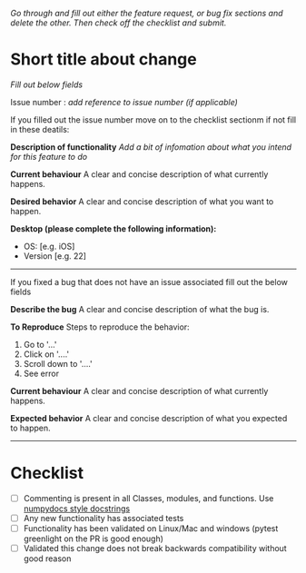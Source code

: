 *Go through and fill out either the feature request, or bug fix sections and delete the other. Then check off the checklist and submit.*

# Short title about change
*Fill out below fields*

Issue number : *add reference to issue number (if applicable)*

If you filled out the issue number move on to the checklist sectionm if not fill in these deatils:

**Description of functionality**
*Add a bit of infomation about what you intend for this feature to do*

**Current behaviour**
A clear and concise description of what currently happens.

**Desired behavior**
A clear and concise description of what you want to happen.

**Desktop (please complete the following information):**
 - OS: [e.g. iOS]
 - Version [e.g. 22]

---

If you fixed a bug that does not have an issue associated fill out the below fields

**Describe the bug**
A clear and concise description of what the bug is.

**To Reproduce**
Steps to reproduce the behavior:
1. Go to '...'
2. Click on '....'
3. Scroll down to '....'
4. See error

**Current behaviour**
A clear and concise description of what currently happens.

**Expected behavior**
A clear and concise description of what you expected to happen.

---

# Checklist

- [ ] Commenting is present in all Classes, modules, and functions. Use [numpydocs style docstrings](https://numpydoc.readthedocs.io/en/latest/format.html)
- [ ] Any new functionality has associated tests
- [ ] Functionality has been validated on Linux/Mac and windows (pytest greenlight on the PR is good enough)
- [ ] Validated this change does not break backwards compatibility without good reason
